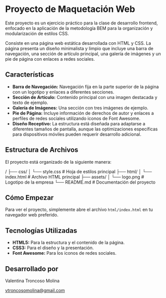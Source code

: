 # Proyecto de Maquetación Web

Este proyecto es un ejercicio práctico para la clase de desarrollo frontend, enfocado en la aplicación de la metodología BEM para la organización y modularización de estilos CSS.

Consiste en una página web estática desarrollada con HTML y CSS. La página presenta un diseño minimalista y limpio que incluye una barra de navegación, una sección de artículo principal, una galería de imágenes y un pie de página con enlaces a redes sociales.

## Características

- **Barra de Navegación:** Navegación fija en la parte superior de la página con un logotipo y enlaces a diferentes secciones.
- **Sección de Artículo:** Contenido principal con una imagen destacada y texto de ejemplo.
- **Galería de Imágenes:** Una sección con tres imágenes de ejemplo.
- **Pie de Página:** Incluye información de derechos de autor y enlaces a perfiles de redes sociales utilizando iconos de Font Awesome.
- **Diseño Receptivo:** La estructura está diseñada para adaptarse a diferentes tamaños de pantalla, aunque las optimizaciones específicas para dispositivos móviles pueden requerir desarrollo adicional.

## Estructura de Archivos

El proyecto está organizado de la siguiente manera:

/
├── css/
│ └── style.css # Hoja de estilos principal
├── html/
│ └── index.html # Archivo HTML principal
├── assets/
│ └── logo.png # Logotipo de la empresa
└── README.md # Documentación del proyecto

## Cómo Empezar

Para ver el proyecto, simplemente abre el archivo `html/index.html` en tu navegador web preferido.

## Tecnologías Utilizadas

- **HTML5:** Para la estructura y el contenido de la página.
- **CSS3:** Para el diseño y la presentación.
- **Font Awesome:** Para los iconos de redes sociales.

## Desarrollado por

Valentina Troncoso Molina

vtroncosomolina@gmail.com
